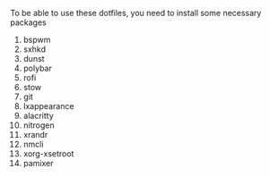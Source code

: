 To be able to use these dotfiles, you need to install some necessary packages

1. bspwm
2. sxhkd
3. dunst
4. polybar
5. rofi
6. stow
7. git
8. lxappearance
9. alacritty
10. nitrogen
11. xrandr
12. nmcli
13. xorg-xsetroot
14. pamixer